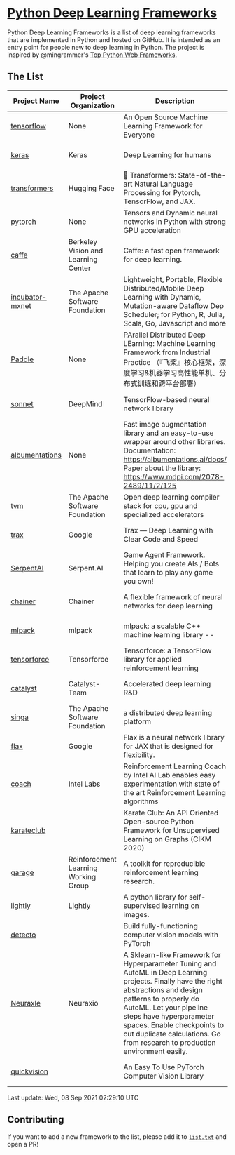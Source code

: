 # [Python Deep Learning Frameworks](https://www.github.com/shimst3r/python-deep-learning-frameworks)

Python Deep Learning Frameworks is a list of deep learning frameworks that are implemented in Python and hosted on GitHub. It is intended as an entry point for people new to deep learning in Python. The project is inspired by @mingrammer's [Top Python Web Frameworks](https://github.com/mingrammer/python-web-framework-stars).

## The List

| Project Name | Project Organization | Description | Stars | Forks | Open Issues | Last Commit |
| ------------ | -------------------- | ----------- | ----: | ----: | ----------: | ----------- |
| [tensorflow](https://tensorflow.org) | None | An Open Source Machine Learning Framework for Everyone | 158906 | 85431 | 3343 | 0 day(s) ago |
| [keras](http://keras.io/) | Keras | Deep Learning for humans | 52291 | 18808 | 392 | 0 day(s) ago |
| [transformers](https://huggingface.co/transformers) | Hugging Face | 🤗 Transformers: State-of-the-art Natural Language Processing for Pytorch, TensorFlow, and JAX. | 50798 | 12063 | 414 | 0 day(s) ago |
| [pytorch](https://pytorch.org) | None | Tensors and Dynamic neural networks in Python with strong GPU acceleration | 50664 | 13831 | 9753 | 0 day(s) ago |
| [caffe](http://caffe.berkeleyvision.org/) | Berkeley Vision and Learning Center | Caffe: a fast open framework for deep learning. | 31901 | 18873 | 1168 | 1 day(s) ago |
| [incubator-mxnet](https://mxnet.apache.org) | The Apache Software Foundation | Lightweight, Portable, Flexible Distributed/Mobile Deep Learning with Dynamic, Mutation-aware Dataflow Dep Scheduler; for Python, R, Julia, Scala, Go, Javascript and more | 19632 | 6876 | 1935 | 0 day(s) ago |
| [Paddle](http://www.paddlepaddle.org/) | None | PArallel Distributed Deep LEarning: Machine Learning Framework from Industrial Practice （『飞桨』核心框架，深度学习&机器学习高性能单机、分布式训练和跨平台部署） | 16408 | 3976 | 3063 | 0 day(s) ago |
| [sonnet](https://sonnet.dev/) | DeepMind | TensorFlow-based neural network library | 8980 | 1286 | 22 | 1 day(s) ago |
| [albumentations](https://albumentations.ai) | None | Fast image augmentation library and an easy-to-use wrapper around other libraries. Documentation:  https://albumentations.ai/docs/ Paper about the library: https://www.mdpi.com/2078-2489/11/2/125 | 8711 | 1124 | 228 | 0 day(s) ago |
| [tvm](https://tvm.apache.org/) | The Apache Software Foundation | Open deep learning compiler stack for cpu, gpu and specialized accelerators | 7113 | 2149 | 323 | 0 day(s) ago |
| [trax](https://github.com/google/trax) | Google | Trax — Deep Learning with Clear Code and Speed | 6437 | 639 | 80 | 0 day(s) ago |
| [SerpentAI](http://serpent.ai) | Serpent.AI | Game Agent Framework. Helping you create AIs / Bots that learn to play any game you own! | 6020 | 700 | 1 | 0 day(s) ago |
| [chainer](https://chainer.org) | Chainer | A flexible framework of neural networks for deep learning | 5608 | 1373 | 11 | 3 day(s) ago |
| [mlpack](https://www.mlpack.org/) | mlpack | mlpack: a scalable C++ machine learning library --  | 3795 | 1377 | 98 | 1 day(s) ago |
| [tensorforce](https://github.com/tensorforce/tensorforce) | Tensorforce | Tensorforce: a TensorFlow library for applied reinforcement learning | 3013 | 512 | 5 | 1 day(s) ago |
| [catalyst](https://catalyst-team.com) | Catalyst-Team | Accelerated deep learning R&D | 2705 | 339 | 6 | 1 day(s) ago |
| [singa](https://github.com/apache/singa) | The Apache Software Foundation | a distributed deep learning platform | 2329 | 689 | 37 | 2 day(s) ago |
| [flax](https://github.com/google/flax) | Google | Flax is a neural network library for JAX that is designed for flexibility. | 2106 | 257 | 168 | 0 day(s) ago |
| [coach](https://intellabs.github.io/coach/) | Intel Labs | Reinforcement Learning Coach by Intel AI Lab enables easy experimentation with state of the art Reinforcement Learning algorithms | 2028 | 407 | 87 | 1 day(s) ago |
| [karateclub](https://karateclub.readthedocs.io) |  | Karate Club: An API Oriented Open-source Python Framework for Unsupervised Learning on Graphs (CIKM 2020) | 1381 | 166 | 1 | 2 day(s) ago |
| [garage](https://github.com/rlworkgroup/garage) | Reinforcement Learning Working Group | A toolkit for reproducible reinforcement learning research. | 1279 | 237 | 216 | 3 day(s) ago |
| [lightly](https://github.com/lightly-ai/lightly) | Lightly | A python library for self-supervised learning on images. | 1176 | 70 | 61 | 1 day(s) ago |
| [detecto](https://detecto.readthedocs.io/) |  | Build fully-functioning computer vision models with PyTorch | 501 | 81 | 26 | 6 day(s) ago |
| [Neuraxle](https://www.neuraxle.org/) | Neuraxio | A Sklearn-like Framework for Hyperparameter Tuning and AutoML in Deep Learning projects. Finally have the right abstractions and design patterns to properly do AutoML. Let your pipeline steps have hyperparameter spaces. Enable checkpoints to cut duplicate calculations. Go from research to production environment easily. | 445 | 50 | 148 | 4 day(s) ago |
| [quickvision](https://github.com/oke-aditya/quickvision) |  | An Easy To Use PyTorch Computer Vision Library | 45 | 3 | 19 | 74 day(s) ago |

Last update: Wed, 08 Sep 2021 02:29:10 UTC

## Contributing

If you want to add a new framework to the list, please add it to [`list.txt`](./python-deep-learning-frameworks/list.txt) and open a PR!